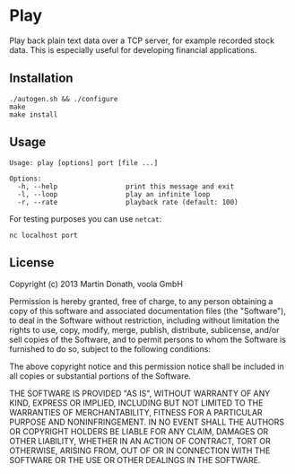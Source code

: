 # Play

Play back plain text data over a TCP server, for example recorded stock data.
This is especially useful for developing financial applications.

## Installation

```
./autogen.sh && ./configure
make
make install
```

## Usage

```
Usage: play [options] port [file ...]

Options:
  -h, --help                 print this message and exit
  -l, --loop                 play an infinite loop
  -r, --rate                 playback rate (default: 100)
```

For testing purposes you can use `netcat`:

`nc localhost port`

## License

Copyright (c) 2013 Martin Donath, voola GmbH

Permission is hereby granted, free of charge, to any person obtaining a copy
of this software and associated documentation files (the "Software"), to
deal in the Software without restriction, including without limitation the
rights to use, copy, modify, merge, publish, distribute, sublicense, and/or
sell copies of the Software, and to permit persons to whom the Software is
furnished to do so, subject to the following conditions:

The above copyright notice and this permission notice shall be included in
all copies or substantial portions of the Software.

THE SOFTWARE IS PROVIDED "AS IS", WITHOUT WARRANTY OF ANY KIND, EXPRESS OR
IMPLIED, INCLUDING BUT NOT LIMITED TO THE WARRANTIES OF MERCHANTABILITY,
FITNESS FOR A PARTICULAR PURPOSE AND NONINFRINGEMENT. IN NO EVENT SHALL THE
AUTHORS OR COPYRIGHT HOLDERS BE LIABLE FOR ANY CLAIM, DAMAGES OR OTHER
LIABILITY, WHETHER IN AN ACTION OF CONTRACT, TORT OR OTHERWISE, ARISING
FROM, OUT OF OR IN CONNECTION WITH THE SOFTWARE OR THE USE OR OTHER DEALINGS
IN THE SOFTWARE.